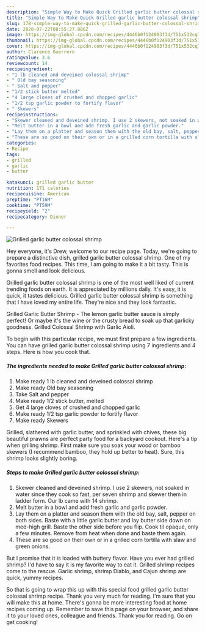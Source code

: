```yaml
---
description: "Simple Way to Make Quick Grilled garlic butter colossal shrimp"
title: "Simple Way to Make Quick Grilled garlic butter colossal shrimp"
slug: 178-simple-way-to-make-quick-grilled-garlic-butter-colossal-shrimp
date: 2020-07-22T08:55:27.886Z
image: https://img-global.cpcdn.com/recipes/4446b0f124903f3d/751x532cq70/grilled-garlic-butter-colossal-shrimp-recipe-main-photo.jpg
thumbnail: https://img-global.cpcdn.com/recipes/4446b0f124903f3d/751x532cq70/grilled-garlic-butter-colossal-shrimp-recipe-main-photo.jpg
cover: https://img-global.cpcdn.com/recipes/4446b0f124903f3d/751x532cq70/grilled-garlic-butter-colossal-shrimp-recipe-main-photo.jpg
author: Clarence Guerrero
ratingvalue: 3.6
reviewcount: 14
recipeingredient:
- "1 lb cleaned and deveined colossal shrimp"
- " Old bay seasoning"
- " Salt and pepper"
- "1/2 stick butter melted"
- "4 large cloves of crushed and chopped garlic"
- "1/2 tsp garlic powder to fortify flavor"
- " Skewers"
recipeinstructions:
- "Skewer cleaned and deveined shrimp. I use 2 skewers, not soaked in water since they cook so fast, per seven shrimp and skewer them in ladder form. Our lb came with 14 shrimp."
- "Melt butter in a bowl and add fresh garlic and garlic powder."
- "Lay them on a platter and season them with the old bay, salt, pepper on both sides. Baste with a little garlic butter and lay butter side down on med-high grill. Baste the other side before you flip. Cook til opaque, only a few minutes. Remove from heat when done and baste them again."
- "These are so good on their own or in a grilled corn tortilla with slaw and green onions."
categories:
- Recipe
tags:
- grilled
- garlic
- butter

katakunci: grilled garlic butter 
nutrition: 171 calories
recipecuisine: American
preptime: "PT16M"
cooktime: "PT59M"
recipeyield: "2"
recipecategory: Dinner

---
```



![Grilled garlic butter colossal shrimp](https://img-global.cpcdn.com/recipes/4446b0f124903f3d/751x532cq70/grilled-garlic-butter-colossal-shrimp-recipe-main-photo.jpg)

Hey everyone, it's Drew, welcome to our recipe page. Today, we're going to prepare a distinctive dish, grilled garlic butter colossal shrimp. One of my favorites food recipes. This time, I am going to make it a bit tasty. This is gonna smell and look delicious.

Grilled garlic butter colossal shrimp is one of the most well liked of current trending foods on earth. It is appreciated by millions daily. It's easy, it is quick, it tastes delicious. Grilled garlic butter colossal shrimp is something that I have loved my entire life. They're nice and they look fantastic.

Grilled Garlic Butter Shrimp - The lemon garlic butter sauce is simply perfect! Or maybe it&#39;s the wine or the crusty bread to soak up that garlicky goodness. Grilled Colossal Shrimp with Garlic Aioli.


To begin with this particular recipe, we must first prepare a few ingredients. You can have grilled garlic butter colossal shrimp using 7 ingredients and 4 steps. Here is how you cook that.

<!--inarticleads1-->

##### The ingredients needed to make Grilled garlic butter colossal shrimp:

1. Make ready 1 lb cleaned and deveined colossal shrimp
1. Make ready  Old bay seasoning
1. Take  Salt and pepper
1. Make ready 1/2 stick butter, melted
1. Get 4 large cloves of crushed and chopped garlic
1. Make ready 1/2 tsp garlic powder to fortify flavor
1. Make ready  Skewers


Grilled, slathered with garlic butter, and sprinkled with chives, these big beautiful prawns are perfect party food for a backyard cookout. Here&#39;s a tip when grilling shrimp. First make sure you soak your wood or bamboo skewers (I recommend bamboo, they hold up better to heat). Sure, this shrimp looks slightly boring. 

<!--inarticleads2-->

##### Steps to make Grilled garlic butter colossal shrimp:

1. Skewer cleaned and deveined shrimp. I use 2 skewers, not soaked in water since they cook so fast, per seven shrimp and skewer them in ladder form. Our lb came with 14 shrimp.
1. Melt butter in a bowl and add fresh garlic and garlic powder.
1. Lay them on a platter and season them with the old bay, salt, pepper on both sides. Baste with a little garlic butter and lay butter side down on med-high grill. Baste the other side before you flip. Cook til opaque, only a few minutes. Remove from heat when done and baste them again.
1. These are so good on their own or in a grilled corn tortilla with slaw and green onions.


But I promise that it is loaded with buttery flavor. Have you ever had grilled shrimp? I&#39;d have to say it is my favorite way to eat it. Grilled shrimp recipes come to the rescue. Garlic shrimp, shrimp Diablo, and Cajun shrimp are quick, yummy recipes. 

So that is going to wrap this up with this special food grilled garlic butter colossal shrimp recipe. Thank you very much for reading. I'm sure that you will make this at home. There's gonna be more interesting food at home recipes coming up. Remember to save this page on your browser, and share it to your loved ones, colleague and friends. Thank you for reading. Go on get cooking!
